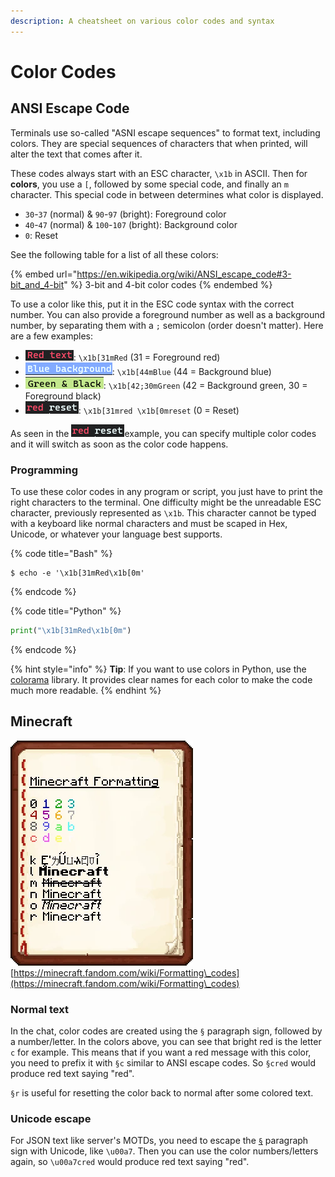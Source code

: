 ```yaml
---
description: A cheatsheet on various color codes and syntax
---
```


# Color Codes

## ANSI Escape Code

Terminals use so-called "ASNI escape sequences" to format text, including colors. They are special sequences of characters that when printed, will alter the text that comes after it.&#x20;

These codes always start with an ESC character, `\x1b` in ASCII. Then for **colors**, you use a `[`, followed by some special code, and finally an `m` character. This special code in between determines what color is displayed.

* `30`-`37` (normal) & `90`-`97` (bright): Foreground color
* `40`-`47` (normal) & `100`-`107` (bright): Background color
* `0`: Reset

See the following table for a list of all these colors:

{% embed url="https://en.wikipedia.org/wiki/ANSI_escape_code#3-bit_and_4-bit" %}
3-bit and 4-bit color codes
{% endembed %}

To use a color like this, put it in the ESC code syntax with the correct number. You can also provide a foreground number as well as a background number, by separating them with a `;` semicolon (order doesn't matter). Here are a few examples:

* ![](<../.gitbook/assets/image (7).png>): `\x1b[31mRed` (31 = Foreground red)
* ![](<../.gitbook/assets/image (4).png>): `\x1b[44mBlue` (44 = Background blue)
* ![](<../.gitbook/assets/image (38).png>): `\x1b[42;30mGreen` (42 = Background green, 30 = Foreground black)
* ![](<../.gitbook/assets/image (29).png>): `\x1b[31mred \x1b[0mreset` (0 = Reset)

As seen in the ![](<../.gitbook/assets/image (29).png>)example, you can specify multiple color codes and it will switch as soon as the color code happens.&#x20;

### Programming

To use these color codes in any program or script, you just have to print the right characters to the terminal. One difficulty might be the unreadable ESC character, previously represented as `\x1b`. This character cannot be typed with a keyboard like normal characters and must be scaped in Hex, Unicode, or whatever your language best supports.&#x20;

{% code title="Bash" %}
```shell-session
$ echo -e '\x1b[31mRed\x1b[0m'
```
{% endcode %}

{% code title="Python" %}
```python
print("\x1b[31mRed\x1b[0m")
```
{% endcode %}

{% hint style="info" %}
**Tip**: If you want to use colors in Python, use the [colorama](https://pypi.org/project/colorama/) library. It provides clear names for each color to make the code much more readable.&#x20;
{% endhint %}

## Minecraft

![](<../.gitbook/assets/image (1) (2) (1).png>)   [https://minecraft.fandom.com/wiki/Formatting\_codes](https://minecraft.fandom.com/wiki/Formatting\_codes)

### Normal text

In the chat, color codes are created using the `§` paragraph sign, followed by a number/letter. In the colors above, you can see that bright red is the letter `c` for example. This means that if you want a red message with this color, you need to prefix it with `§c` similar to ANSI escape codes. So `§cred` would produce red text saying "red".

`§r` is useful for resetting the color back to normal after some colored text.&#x20;

### Unicode escape

For JSON text like server's MOTDs, you need to escape the [`§`](https://www.fileformat.info/info/unicode/char/00a7/index.htm) paragraph sign with Unicode, like `\u00a7`. Then you can use the color numbers/letters again, so `\u00a7cred` would produce red text saying "red".&#x20;
